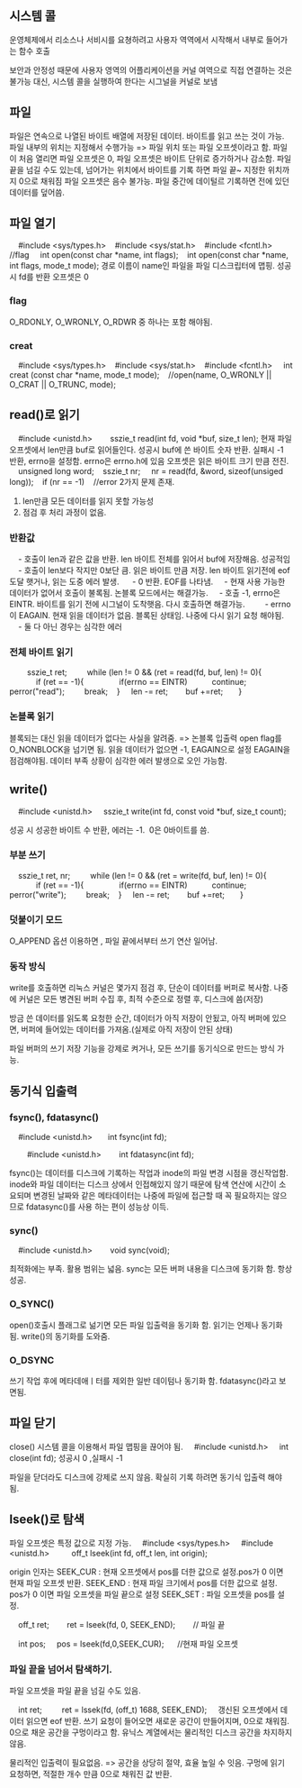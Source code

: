 ## 시스템 콜
운영체제에서 리소스나 서비시를 요쳥하려고 사용자 역역에서 시작해서 내부로 들어가는 함수 호출

보안과 안정성 때문에 사용자 영역의 어플리케이션을 커널 여역으로 직접 연결하는 것은 불가능
대신, 시스템 콜을 실행하여 한다는 시그널을 커널로 보냄

## 파일
파일은 연속으로 나열된 바이트 배열에 저장된 데이터.
바이트를 읽고 쓰는 것이 가능.
파일 내부의 위치는 지정해서 수행가능
=> 파일 위치 또는 파일 오프셋이라고 함.
파일이 처음 열리면 파일 오프셋은 0, 파일 오프셋은 바이트 단위로 증가하거나 감소함.
파일 끝을 넘길 수도 있는데, 넘어가는 위치에서 바이트를 기록 하면 파일 끝~ 지정한 위치까지 0으로 채워짐
파일 오프셋은 음수 불가능.
파일 중간에 데이털르 기록하면 전에 있던 데이터를 덮어씀.
## 파일 열기
    #include <sys/types.h>    #include <sys/stat.h>    #include <fcntl.h> //flag
    int open(const char *name, int flags);    int open(const char *name, int flags, mode_t mode);
경로 이름이 name인 파일을 파일 디스크립터에 맵핑.
성공시 fd를 반환
오프셋은 0
### flag

O_RDONLY, O_WRONLY, O_RDWR 중 하나는 포함 해야됨.
### creat
    #include <sys/types.h>    #include <sys/stat.h>    #include <fcntl.h>
    int creat (const char *name, mode_t mode);    //open(name, O_WRONLY || O_CRAT || O_TRUNC, mode);

## read()로 읽기
    #include <unistd.h>        sszie_t read(int fd, void *buf, size_t len);
현재 파일 오프셋에서 len만큼 buf로 읽어들인다. 성공시 buf에 쓴 바이트 숫자 반환.
실패시 -1 반환, errno을 설정함.
errno은 errno.h에 있음
오프셋은 읽은 바이트 크기 만큼 전진.
    unsigned long word;    sszie_t nr;
    nr = read(fd, &word, sizeof(unsiged long));    if (nr == -1)    //error
2가지 문제 존재.
1. len만큼 모든 데이터를 읽지 못할 가능성
2. 점검 후 처리 과정이 없음.

### 반환값
    - 호출이 len과 같은 값을 반환. len 바이트 전체를 읽어서 buf에 저장해음. 성공적임
    - 호출이 len보다 작지만 0보단 큼. 읽은 바이트 만큼 저장. len 바이트 읽기전에 eof 도달 햇거나, 읽는 도중 에러 발생.      - 0 반환. EOF를 나타냄.
    - 현재 사용 가능한 데이터가 없어서 호출이 불록됨. 논블록 모드에서는 해결가능.
    - 호출 -1, errno은 EINTR. 바이트를 읽기 전에 시그널이 도착햇음. 다시 호출하면 해결가능.     
    - errno이 EAGAIN. 현재 읽을 데이터가 없음. 블록된 상태임. 나중에 다시 읽기 요청 해야됨.
    - 둘 다 아닌 경우는 심각한 에러

### 전체 바이트 읽기
        sszie_t ret;
        while (len != 0 && (ret = read(fd, buf, len) != 0){                if (ret == -1){                if(errno == EINTR)           continue;             perror("read");         break;    }
    len -= ret;        buf +=ret;       }

### 논블록 읽기

블록되는 대신 읽을 데이터가 없다는 사실을 알려줌. 
=> 논블록 입출력
open flag를 O_NONBLOCK을 넘기면 됨.
읽을 데이터가 없으면 -1, EAGAIN으로 설정
EAGAIN을 점검해야됨. 데이터 부족 상황이 심각한 에러 발생으로 오인 가능함.
## write()
    #include <unistd.h>
    sszie_t write(int fd, const void *buf, size_t count);

성공 시 성공한 바이트 수 반환, 에러는 -1.  0은 0바이트를 씀.

### 부분 쓰기

    sszie_t ret, nr;
        while (len != 0 && (ret = write(fd, buf, len) != 0){                if (ret == -1){                if(errno == EINTR)           continue;             perror("write");         break;    }
    len -= ret;        buf +=ret;       }

### 덧붙이기 모드
O_APPEND 옵션 이용하면 , 파일 끝에서부터 쓰기 연산 일어남.

### 동작 방식
write를 호출하면 리눅스 커널은 몇가지 점검 후, 단순이 데이터를 버퍼로 복사함.
나중에 커널은 모든 병견된 버퍼 수집 후, 최적 수준으로 정렬 후, 디스크에 씀(저장)

방금 쓴 데이터를 읽도록 요청한 순간, 데이터가 아직 저장이 안됬고, 아직 버퍼에 있으면, 버퍼에 들어있는 데이터를 가져옴.(실제로 아직 저장이 안된 상태)

파일 버퍼의 쓰기 저장 기능을 강제로 켜거나, 모든 쓰기를 동기식으로 만드는 방식 가능.






## 동기식 입출력
### fsync(), fdatasync()

    #include <unistd.h>       int fsync(int fd);

        #include <unistd.h>        int fdatasync(int fd);

fsync()는 데이터를 디스크에 기록하는 작업과 inode의 파일 변경 시점을 갱신작업함.
inode와 파일 데이터는 디스크 상에서 인접해있지 않기 때문에 탐색 연산에 시간이 소요되며 변경된 날짜와 같은 메타데이터는 나중에 파일에 접근할 때 꼭 필요하지는 않으므로 fdatasync()를 사용 하는 편이 성능상 이득.

### sync()
    #include <unistd.h>        void sync(void);

최적화에는 부족. 활용 범위는 넓음.
sync는 모든 버퍼 내용을 디스크에 동기화 함.
항상 성공.
### O_SYNC()
open()호출시 플래그로 넒기면 모든 파일 입출력을 동기화 함.
읽기는 언제나 동기화 됨. write()의 동기화를 도와줌.

### O_DSYNC
쓰기 작업 후에 메타데애ㅣ터를 제외한 일반 데이텀나 동기화 함. fdatasync()라고 보면됨.






## 파일 닫기
close() 시스템 콜을 이용해서 파일 맵핑을 끊어야 됨.
    #include <unistd.h>
    int close(int fd);
성공시 0 ,실패시 -1

파일을 닫더라도 디스크에 강제로 쓰지 않음.
확실히 기록 하려면 동기식 입출력 해야 됨.

## lseek()로 탐색

파일 오프셋은 특정 값으로 지정 가능.
    #include <sys/types.h>
    #include <unistd.h>
         off_t lseek(int fd, off_t len, int origin);

origin 인자는
SEEK_CUR : 현재 오프셋에서 pos를 더한 값으로 설정.pos가 0 이면 현재 파일 오프셋 반환.
SEEK_END : 현재 파일 크기에서 pos를 더한 값으로 설정. pos가 0 이면 파일 오프셋을 파일 끝으로 설정
SEEK_SET : 파일 오프셋을 pos를 설정.   

    off_t ret;
   
    ret = lseek(fd, 0, SEEK_END);        // 파일 끝

    int pos;     pos = lseek(fd,0,SEEK_CUR);      //현재 파일 오프셋

### 파일 끝을 넘어서 탐색하기.

파일 오프셋을 파일 끝을 넘길 수도 있음.

    int ret;
    
    ret = lssek(fd, (off_t) 1688, SEEK_END);
    
갱신된 오프셋에서 데이터 읽으면 eof 반환. 쓰기 요청이 들어오면 새로운 공간이 만들어지며, 0으로 채워짐.
0으로 채운 공간을 구멍이라고 함. 유닉스 계열에서는 물리적인 디스크 공간을 차지하지 않음.

물리적인 입출력이 필요없음.
=> 공간을 상당히 절약, 효율 높일 수 잇음.
구멍에 읽기 요청하면, 적절한 개수 만큼 0으로 채워진 값 반환.
